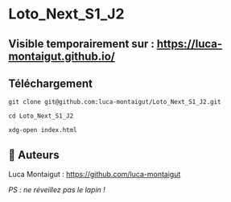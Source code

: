 # Loto_Next_S1_J2

## Visible temporairement sur  : https://luca-montaigut.github.io/

## Téléchargement 

`git clone git@github.com:luca-montaigut/Loto_Next_S1_J2.git`

`cd Loto_Next_S1_J2`

`xdg-open index.html`

## 🐰 Auteurs
Luca Montaigut : https://github.com/luca-montaigut

*PS : ne réveillez pas le lapin !*
